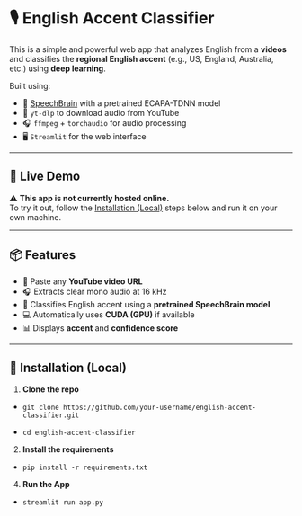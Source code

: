 # 🎙️ English Accent Classifier

This is a simple and powerful web app that analyzes English from a **videos** and classifies the **regional English accent** (e.g., US, England, Australia, etc.) using **deep learning**.

Built using:
- 🧠 [SpeechBrain](https://speechbrain.readthedocs.io/) with a pretrained ECAPA-TDNN model  
- 🧰 `yt-dlp` to download audio from YouTube  
- 🎧 `ffmpeg` + `torchaudio` for audio processing  
- 🖥️ `Streamlit` for the web interface  

---

## 🚀 Live Demo

⚠️ **This app is not currently hosted online.**  
To try it out, follow the [Installation (Local)](#-installation-local) steps below and run it on your own machine.

---

## 📦 Features

- 🎥 Paste any **YouTube video URL**
- 🎧 Extracts clear mono audio at 16 kHz
- 🧠 Classifies English accent using a **pretrained SpeechBrain model**
- 💻 Automatically uses **CUDA (GPU)** if available
- 📊 Displays **accent** and **confidence score**

---

## 🔧 Installation (Local)

1. **Clone the repo**
   
  - `git clone https://github.com/your-username/english-accent-classifier.git`

  - `cd english-accent-classifier`

2. **Install the requirements**
   
  - `pip install -r requirements.txt`

4. **Run the App**
   
 - `streamlit run app.py`

